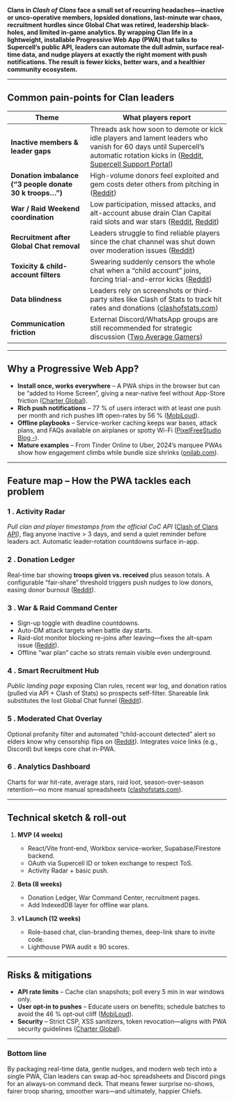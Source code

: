**Clans in *Clash of Clans* face a small set of recurring headaches—inactive or unco-operative members, lopsided donations, last-minute war chaos, recruitment hurdles since Global Chat was retired, leadership black-holes, and limited in-game analytics. By wrapping Clan life in a lightweight, installable Progressive Web App (PWA) that talks to Supercell’s public API, leaders can automate the dull admin, surface real-time data, and nudge players at exactly the right moment with push notifications. The result is fewer kicks, better wars, and a healthier community ecosystem.**

---

## Common pain-points for Clan leaders

| Theme                                                   | What players report                                                                                                                                                                      |
| ------------------------------------------------------- | ---------------------------------------------------------------------------------------------------------------------------------------------------------------------------------------- |
| **Inactive members & leader gaps**                      | Threads ask how soon to demote or kick idle players and lament leaders who vanish for 60 days until Supercell’s automatic rotation kicks in ([Reddit][1], [Supercell Support Portal][2]) |
| **Donation imbalance (“3 people donate 30 k troops…”)** | High-volume donors feel exploited and gem costs deter others from pitching in ([Reddit][3])                                                                                              |
| **War / Raid Weekend coordination**                     | Low participation, missed attacks, and alt-account abuse drain Clan Capital raid slots and war stars ([Reddit][4], [Reddit][5])                                                          |
| **Recruitment after Global Chat removal**               | Leaders struggle to find reliable players since the chat channel was shut down over moderation issues ([Reddit][6])                                                                      |
| **Toxicity & child-account filters**                    | Swearing suddenly censors the whole chat when a “child account” joins, forcing trial-and-error kicks ([Reddit][7])                                                                       |
| **Data blindness**                                      | Leaders rely on screenshots or third-party sites like Clash of Stats to track hit rates and donations ([clashofstats.com][8])                                                            |
| **Communication friction**                              | External Discord/WhatsApp groups are still recommended for strategic discussion ([Two Average Gamers][9])                                                                                |

---

## Why a Progressive Web App?

* **Install once, works everywhere** – A PWA ships in the browser but can be “added to Home Screen”, giving a near-native feel without App-Store friction ([Charter Global][10]).
* **Rich push notifications** – 77 % of users interact with at least one push per month and rich pushes lift open-rates by 56 % ([MobiLoud][11]).
* **Offline playbooks** – Service-worker caching keeps war bases, attack plans, and FAQs available on airplanes or spotty Wi-Fi ([PixelFreeStudio Blog -][12]).
* **Mature examples** – From Tinder Online to Uber, 2024’s marquee PWAs show how engagement climbs while bundle size shrinks ([onilab.com][13]).

---

## Feature map – How the PWA tackles each problem

### 1 . Activity Radar

*Pull clan and player timestamps from the official CoC API* ([Clash of Clans API][14]), flag anyone inactive > 3 days, and send a quiet reminder before leaders act. Automatic leader-rotation countdowns surface in-app.

### 2 . Donation Ledger

Real-time bar showing **troops given vs. received** plus season totals. A configurable “fair-share” threshold triggers push nudges to low donors, easing donor burnout ([Reddit][3]).

### 3 . War & Raid Command Center

* Sign-up toggle with deadline countdowns.
* Auto-DM attack targets when battle day starts.
* Raid-slot monitor blocking re-joins after leaving—fixes the alt-spam issue ([Reddit][5]).
* Offline “war plan” cache so strats remain visible even underground.

### 4 . Smart Recruitment Hub

*Public landing page* exposing Clan rules, recent war log, and donation ratios (pulled via API + Clash of Stats) so prospects self-filter. Shareable link substitutes the lost Global Chat funnel ([Reddit][6]).

### 5 . Moderated Chat Overlay

Optional profanity filter and automated “child-account detected” alert so elders know why censorship flips on ([Reddit][7]). Integrates voice links (e.g., Discord) but keeps core chat in-PWA.

### 6 . Analytics Dashboard

Charts for war hit-rate, average stars, raid loot, season-over-season retention—no more manual spreadsheets ([clashofstats.com][8]).

---

## Technical sketch & roll-out

1. **MVP (4 weeks)**

   * React/Vite front-end, Workbox service-worker, Supabase/Firestore backend.
   * OAuth via Supercell ID or token exchange to respect ToS.
   * Activity Radar + basic push.

2. **Beta (8 weeks)**

   * Donation Ledger, War Command Center, recruitment pages.
   * Add IndexedDB layer for offline war plans.

3. **v1 Launch (12 weeks)**

   * Role-based chat, clan-branding themes, deep-link share to invite code.
   * Lighthouse PWA audit ≥ 90 scores.

---

## Risks & mitigations

* **API rate limits** – Cache clan snapshots; poll every 5 min in war windows only.
* **User opt-in to pushes** – Educate users on benefits; schedule batches to avoid the 46 % opt-out cliff ([MobiLoud][11]).
* **Security** – Strict CSP, XSS sanitizers, token revocation—aligns with PWA security guidelines ([Charter Global][10]).

---

### Bottom line

By packaging real-time data, gentle nudges, and modern web tech into a single PWA, Clan leaders can swap ad-hoc spreadsheets and Discord pings for an always-on command deck. That means fewer surprise no-shows, fairer troop sharing, smoother wars—and ultimately, happier Chiefs.

[1]: https://www.reddit.com/r/ClashOfClans/comments/ulxw8f/inactive_clan_member_questions/?utm_source=chatgpt.com "Inactive clan member questions : r/ClashOfClans - Reddit"
[2]: https://support.supercell.com/clash-of-clans/en/articles/clans-automated-leader-rotation.html?utm_source=chatgpt.com "Inactive Clan Leader | Supercell Support Portal"
[3]: https://www.reddit.com/r/ClashOfClans/comments/18y57ph/donating_troops_in_this_game_sucks/?utm_source=chatgpt.com "Donating troops in this game sucks : r/ClashOfClans - Reddit"
[4]: https://www.reddit.com/r/ClashRoyale/comments/b1tec2/frustrating_when_there_is_low_participation_in/?utm_source=chatgpt.com "Frustrating when there is low participation in clan wars : r/ClashRoyale"
[5]: https://www.reddit.com/r/ClashOfClans/comments/16241p8/raid_weekend_issue/?utm_source=chatgpt.com "Raid weekend issue? : r/ClashOfClans - Reddit"
[6]: https://www.reddit.com/r/ClashOfClans/comments/hmh1op/ask_why_did_the_global_chat_get_removed/?utm_source=chatgpt.com "[ASK] Why did the global chat get removed? : r/ClashOfClans - Reddit"
[7]: https://www.reddit.com/r/ClashOfClans/comments/1d7yuww/why_are_so_many_people_losing_connection_after/?utm_source=chatgpt.com "Why are so many people losing connection after starting a battle?"
[8]: https://www.clashofstats.com/?utm_source=chatgpt.com "Clash of Stats - Clash of Stats"
[9]: https://www.twoaveragegamers.com/dominating-clan-wars-strategies-and-communication-tips-for-victory/?utm_source=chatgpt.com "Dominating Clan Wars: Strategies and Communication Tips for Victory"
[10]: https://www.charterglobal.com/progressive-web-apps/?utm_source=chatgpt.com "Progressive Web Apps (PWAs): Advantages, Disadvantages & More"
[11]: https://www.mobiloud.com/blog/push-notification-statistics?utm_source=chatgpt.com "50+ Push Notification Statistics for 2025 - MobiLoud"
[12]: https://blog.pixelfreestudio.com/best-practices-for-pwa-offline-caching-strategies/?utm_source=chatgpt.com "Best Practices for PWA Offline Caching Strategies"
[13]: https://onilab.com/blog/20-progressive-web-apps-examples?utm_source=chatgpt.com "20+ the Best Progressive Web App (PWA) Examples in 2024 - Onilab"
[14]: https://developer.clashofclans.com/?utm_source=chatgpt.com "Clash of Clans API"
